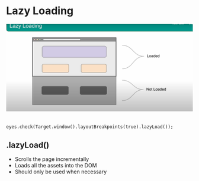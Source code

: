 # Lazy Loading

![alt text](image-40.png)

```
        eyes.check(Target.window().layoutBreakpoints(true).lazyLoad());
```

## .lazyLoad()

* Scrolls the page incrementally
* Loads all the assets into the DOM
* Should only be used when necessary